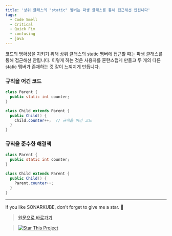 ```yaml
---
title: '상위 클래스의 "static" 멤버는 파생 클래스를 통해 접근해선 안됩니다'
tags:
  - Code Smell
  - Critical
  - Quick Fix
  - confusing
  - java
---
```


코드의 명확성을 지키기 위해 상위 클래스의 static 멤버에 접근할 때는 파생 클래스를 통해 접근해선 안됩니다.
이렇게 하는 것은 사용자를 혼란스럽게 만들고 두 개의 다른 static 멤버가 존재하는 것 같이 느껴지게 만듭니다.

### 규칙을 어긴 코드

```java
class Parent {
  public static int counter;
}

class Child extends Parent {
  public Child() {
    Child.counter++;  // 규칙을 어긴 코드
  }
}
```

### 규칙을 준수한 해결책

```java
class Parent {
  public static int counter;
}

class Child extends Parent {
  public Child() {
    Parent.counter++;
  }
}
```

---

If you like SONARKUBE, don't forget to give me a star. :star2:

> [원문으로 바로가기](https://rules.sonarsource.com/java/tag/confusing/RSPEC-3252)

> [![Star This Project](https://img.shields.io/github/stars/kantabile/sonarkube.svg?label=Stars&style=social)](https://github.com/kantabile/sonarkube)
